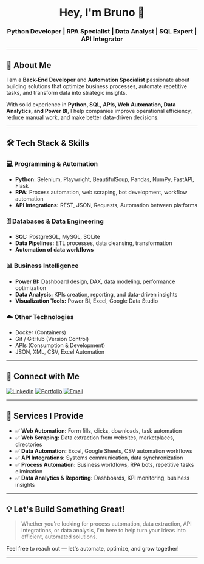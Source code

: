 <h1 align="center">Hey, I'm Bruno 👋</h1>

<h3 align="center">
Python Developer | RPA Specialist | Data Analyst | SQL Expert | API Integrator
</h3>

---

## 🚀 About Me

I am a **Back-End Developer** and **Automation Specialist** passionate about building solutions that optimize business processes, automate repetitive tasks, and transform data into strategic insights.

With solid experience in **Python, SQL, APIs, Web Automation, Data Analytics, and Power BI**, I help companies improve operational efficiency, reduce manual work, and make better data-driven decisions.

---

## 🛠️ Tech Stack & Skills

### 💻 Programming & Automation
- **Python:** Selenium, Playwright, BeautifulSoup, Pandas, NumPy, FastAPI, Flask
- **RPA:** Process automation, web scraping, bot development, workflow automation
- **API Integrations:** REST, JSON, Requests, Automation between platforms

### 🗄️ Databases & Data Engineering
- **SQL:** PostgreSQL, MySQL, SQLite
- **Data Pipelines:** ETL processes, data cleansing, transformation
- **Automation of data workflows**

### 📊 Business Intelligence
- **Power BI:** Dashboard design, DAX, data modeling, performance optimization
- **Data Analysis:** KPIs creation, reporting, and data-driven insights
- **Visualization Tools:** Power BI, Excel, Google Data Studio

### ☁️ Other Technologies
- Docker (Containers)
- Git / GitHub (Version Control)
- APIs (Consumption & Development)
- JSON, XML, CSV, Excel Automation

---

## 🔗 Connect with Me

[![LinkedIn](https://img.shields.io/badge/LinkedIn-Connect-blue?style=for-the-badge&logo=linkedin)](https://www.linkedin.com/in/bruno-rodrigues-b1573b1a4/)
[![Portfolio](https://img.shields.io/badge/Portfolio-Visit-informational?style=for-the-badge&logo=google-chrome)](https://seuportifolio.com)
[![Email](https://img.shields.io/badge/Email-Contact-red?style=for-the-badge&logo=gmail)](mailto:brunosantosemp@gmail.com)

---

## 🚀 Services I Provide

- ✅ **Web Automation:** Form fills, clicks, downloads, task automation
- ✅ **Web Scraping:** Data extraction from websites, marketplaces, directories
- ✅ **Data Automation:** Excel, Google Sheets, CSV automation workflows
- ✅ **API Integrations:** Systems communication, data synchronization
- ✅ **Process Automation:** Business workflows, RPA bots, repetitive tasks elimination
- ✅ **Data Analytics & Reporting:** Dashboards, KPI monitoring, business insights
  
---

## 💡 Let's Build Something Great!

> Whether you're looking for process automation, data extraction, API integrations, or data analysis, I'm here to help turn your ideas into efficient, automated solutions.

Feel free to reach out — let's automate, optimize, and grow together!

---
